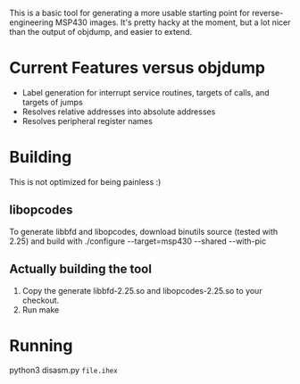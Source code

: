 This is a basic tool for generating a more usable starting point for 
reverse-engineering MSP430 images.  It's pretty hacky at the moment,
but a lot nicer than the output of objdump, and easier to extend.

# Current Features versus objdump
- Label generation for interrupt service routines, targets of calls, and targets of jumps
- Resolves relative addresses into absolute addresses
- Resolves peripheral register names

# Building
This is not optimized for being painless :)
## libopcodes
To generate libbfd and libopcodes, download binutils source (tested 
with 2.25) and build with 
./configure --target=msp430 --shared --with-pic
## Actually building the tool
1. Copy the generate libbfd-2.25.so and libopcodes-2.25.so to your checkout.
2. Run make

# Running
python3 disasm.py `file.ihex`
